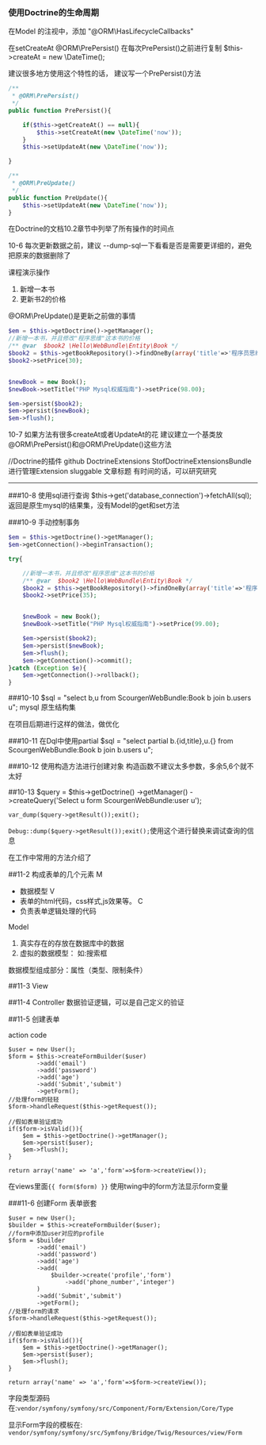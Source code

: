 
### 使用Doctrine的生命周期
在Model 的注视中，添加 "@ORM\HasLifecycleCallbacks"

在setCreateAt
@ORM\PrePersist() 在每次PrePersist()之前进行复制
$this->createAt = new \DateTime();

建议很多地方使用这个特性的话，
建议写一个PrePersist()方法

```php
/**
 * @ORM\PrePersist()
 */
public function PrePersist(){

    if($this->getCreateAt() == null){
        $this->setCreateAt(new \DateTime('now'));
    }
    $this->setUpdateAt(new \DateTime('now'));

}

/**
 * @ORM\PreUpdate()
 */
public function PreUpdate(){
    $this->setUpdateAt(new \DateTime('now'));
}
```

在Doctrine的文档10.2章节中列举了所有操作的时间点

10-6
每次更新数据之前，建议 --dump-sql一下看看是否是需要更详细的，避免把原来的数据删除了


课程演示操作
1. 新增一本书
2. 更新书2的价格

@ORM\PreUpdate()是更新之前做的事情

```php
$em = $this->getDoctrine()->getManager();
//新增一本书，并且修改"程序思维"这本书的价格
/** @var  $book2 \Hello\WebBundle\Entity\Book */
$book2 = $this->getBookRepository()->findOneBy(array('title'=>'程序员思维'));
$book2->setPrice(30);


$newBook = new Book();
$newBook->setTitle("PHP Mysql权威指南")->setPrice(98.00);

$em->persist($book2);
$em->persist($newBook);
$em->flush();
```

10-7
如果方法有很多createAt或者UpdateAt的花
建议建立一个基类放@ORM\PrePersist()和@ORM\PreUpdate()这些方法
 

//Doctrine的插件
github DoctrineExtensions
StofDoctrineExtensionsBundle进行管理Extension
sluggable 文章标题
有时间的话，可以研究研究


------


###10-8
使用sql进行查询
$this->get('database_connection')->fetchAll(sql);
返回是原生mysql的结果集，没有Model的get和set方法

###10-9 手动控制事务
```php
$em = $this->getDoctrine()->getManager();
$em->getConnection()->beginTransaction();

try{

    //新增一本书，并且修改"程序思维"这本书的价格
    /** @var  $book2 \Hello\WebBundle\Entity\Book */
    $book2 = $this->getBookRepository()->findOneBy(array('title'=>'程序员思维'));
    $book2->setPrice(35);


    $newBook = new Book();
    $newBook->setTitle("PHP Mysql权威指南")->setPrice(99.00);

    $em->persist($book2);
    $em->persist($newBook);
    $em->flush();
    $em->getConnection()->commit();
}catch (Exception $e){
    $em->getConnection()->rollback();
}
```

###10-10
$sql = "select b,u from ScourgenWebBundle:Book b join b.users u";
mysql 原生结构集

在项目后期进行这样的做法，做优化

###10-11
在Dql中使用partial
$sql = "select partial b.{id,title},u.{} from ScourgenWebBundle:Book b
 join b.users u";

###10-12
使用构造方法进行创建对象
构造函数不建议太多参数，多余5,6个就不太好

##10-13
$query = $this->getDoctrine()
->getManager()
->createQuery('Select u form ScourgenWebBundle:user u');

`var_dump($query->getResult());exit();`

`Debug::dump($query->getResult());exit();`使用这个进行替换来调试查询的信息

在工作中常用的方法介绍了


##11-2 构成表单的几个元素
M
- 数据模型
V
- 表单的html代码，css样式,js效果等。
C
- 负责表单逻辑处理的代码


Model

1. 真实存在的存放在数据库中的数据
2. 虚拟的数据模型： 如:搜索框

数据模型组成部分：属性（类型、限制条件）


##11-3 View

##11-4 Controller
数据验证逻辑，可以是自己定义的验证

##11-5 创建表单

action code

```
$user = new User();
$form = $this->createFormBuilder($user)
        ->add('email')
        ->add('password')
        ->add('age')
        ->add('Submit','submit')
        ->getForm();
//处理form的轻轻
$form->handleRequest($this->getRequest());

//假如表单验证成功
if($form->isValid()){
    $em = $this->getDoctrine()->getManager();
    $em->persist($user);
    $em->flush();
}

return array('name' => 'a','form'=>$form->createView());
```

在views里面`{{ form($form) }}` 使用twing中的form方法显示form变量



###11-6 创建Form
表单嵌套
```
$user = new User();
$builder = $this->createFormBuilder($user);
//form中添加user对应的profile
$form = $builder
        ->add('email')
        ->add('password')
        ->add('age')
        ->add(
            $builder->create('profile','form')
                ->add('phone_number','integer')
        )
        ->add('Submit','submit')
        ->getForm();
//处理form的请求
$form->handleRequest($this->getRequest());

//假如表单验证成功
if($form->isValid()){
    $em = $this->getDoctrine()->getManager();
    $em->persist($user);
    $em->flush();
}

return array('name' => 'a','form'=>$form->createView());
```
字段类型源码在:`vendor/symfony/symfony/src/Component/Form/Extension/Core/Type`


显示Form字段的模板在: `vendor/symfony/symfony/src/Symfony/Bridge/Twig/Resources/view/Form`
